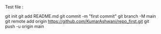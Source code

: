 Test file :

git init
git add README.md
git commit -m "first commit"
git branch -M main
git remote add origin https://github.com/KumarAshwani/repo_first.git
git push -u origin main
                
